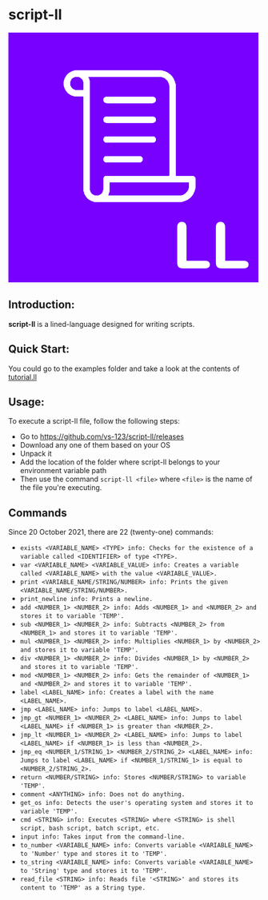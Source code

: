 # script-ll

![script-ll](https://github.com/vs-123/script-ll/blob/main/images/LL-icon.png)

## Introduction:

**script-ll** is a lined-language designed for writing scripts.

## Quick Start:

You could go to the examples folder and take a look at the contents of [tutorial.ll](https://github.com/vs-123/script-ll/blob/main/examples/tutorial.ll)

## Usage:

To execute a script-ll file, follow the following steps:

- Go to https://github.com/vs-123/script-ll/releases
- Download any one of them based on your OS
- Unpack it
- Add the location of the folder where script-ll belongs to your environment variable path
- Then use the command `script-ll <file>` where `<file>` is the name of the file you're executing.

## Commands

Since 20 October 2021, there are 22 (twenty-one) commands:

- `exists <VARIABLE_NAME> <TYPE> info: Checks for the existence of a variable called <IDENTIFIER> of type <TYPE>.`
- `var <VARIABLE_NAME> <VARIABLE_VALUE> info: Creates a variable called <VARIABLE_NAME> with the value <VARIABLE_VALUE>.`
- `print <VARIABLE_NAME/STRING/NUMBER> info: Prints the given <VARIABLE_NAME/STRING/NUMBER>.`
- `print_newline info: Prints a newline.`
- `add <NUMBER_1> <NUMBER_2> info: Adds <NUMBER_1> and <NUMBER_2> and stores it to variable 'TEMP'.`
- `sub <NUMBER_1> <NUMBER_2> info: Subtracts <NUMBER_2> from <NUMBER_1> and stores it to variable 'TEMP'.`
- `mul <NUMBER_1> <NUMBER_2> info: Multiplies <NUMBER_1> by <NUMBER_2> and stores it to variable 'TEMP'.`
- `div <NUMBER_1> <NUMBER_2> info: Divides <NUMBER_1> by <NUMBER_2> and stores it to variable 'TEMP'.`
- `mod <NUMBER_1> <NUMBER_2> info: Gets the remainder of <NUMBER_1> and <NUMBER_2> and stores it to variable 'TEMP'.`
- `label <LABEL_NAME> info: Creates a label with the name <LABEL_NAME>.`
- `jmp <LABEL_NAME> info: Jumps to label <LABEL_NAME>.`
- `jmp_gt <NUMBER_1> <NUMBER_2> <LABEL_NAME> info: Jumps to label <LABEL_NAME> if <NUMBER_1> is greater than <NUMBER_2>.`
- `jmp_lt <NUMBER_1> <NUMBER_2> <LABEL_NAME> info: Jumps to label <LABEL_NAME> if <NUMBER_1> is less than <NUMBER_2>.`
- `jmp_eq <NUMBER_1/STRING_1> <NUMBER_2/STRING_2> <LABEL_NAME> info: Jumps to label <LABEL_NAME> if <NUMBER_1/STRING_1> is equal to <NUMBER_2/STRING_2>.`
- `return <NUMBER/STRING> info: Stores <NUMBER/STRING> to variable 'TEMP'.`
- `comment <ANYTHING> info: Does not do anything.`
- `get_os info: Detects the user's operating system and stores it to variable 'TEMP'.`
- `cmd <STRING> info: Executes <STRING> where <STRING> is shell script, bash script, batch script, etc.`
- `input info: Takes input from the command-line.`
- `to_number <VARIABLE_NAME> info: Converts variable <VARIABLE_NAME> to 'Number' type and stores it to 'TEMP'.`
- `to_string <VARIABLE_NAME> info: Converts variable <VARIABLE_NAME> to 'String' type and stores it to 'TEMP'.`
- `read_file <STRING> info: Reads file '<STRING>' and stores its content to 'TEMP' as a String type.`
